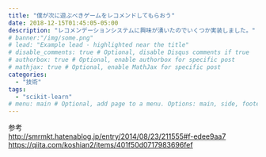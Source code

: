 ```yaml
---
title: "僕が次に遊ぶべきゲームをレコメンドしてもらおう"
date: 2018-12-15T01:45:05-05:00
description: "レコメンデーションシステムに興味が湧いたのでいくつか実装しました。"
# banner:"/img/some.png"
# lead: "Example lead - highlighted near the title"
# disable_comments: true # Optional, disable Disqus comments if true
# authorbox: true # Optional, enable authorbox for specific post
# mathjax: true # Optional, enable MathJax for specific post
categories:
  - "技術"
tags:
  - "scikit-learn"
# menu: main # Optional, add page to a menu. Options: main, side, footer
---
```


参考\
http://smrmkt.hatenablog.jp/entry/2014/08/23/211555#f-edee9aa7
https://qiita.com/koshian2/items/401f50d0717983696fef
